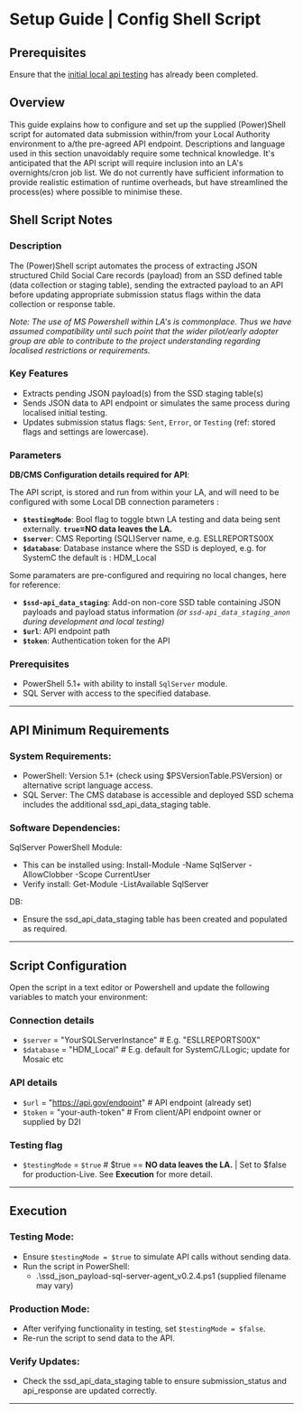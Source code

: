# Setup Guide | Config Shell Script 

## Prerequisites
Ensure that the [initial local api testing](test_api.md) has already been completed. 

## **Overview**

This guide explains how to configure and set up the supplied (Power)Shell script for automated data submission within/from your Local Authority environment to a/the pre-agreed API endpoint. Descriptions and language used in this section unavoidably require some technical knowledge. It's anticipated that the API script will require inclusion into an LA's overnights/cron job list. We do not currently have sufficient information to provide realistic estimation of runtime overheads, but have streamlined the process(es) where possible to minimise these.

## Shell Script Notes

### **Description**

The (Power)Shell script automates the process of extracting JSON structured Child Social Care records (payload) from an SSD defined table (data collection or staging table), sending the extracted payload to an API before updating appropriate submission status flags within the data collection or response table. 

_Note: The use of MS Powershell within LA's is commonplace. Thus we have assumed compatibility until such point that the wider pilot/early adopter group are able to contribute to the project understanding regarding localised restrictions or requirements._

### **Key Features**

- Extracts pending JSON payload(s) from the SSD staging table(s)
- Sends JSON data to API endpoint or simulates the same process during localised initial testing.
- Updates submission status flags: `Sent`, `Error`, or `Testing` (ref: stored flags and settings are lowercase).

### **Parameters**

**DB/CMS Configuration details required for API**:

 The API script, is stored and run from within your LA, and will need to be configured with some Local DB connection parameters :

- **`$testingMode`**: Bool flag to toggle btwn LA testing and data being sent externally. **`true`=NO data leaves the LA.** 
- **`$server`**: CMS Reporting (SQL)Server name, e.g. ESLLREPORTS00X
- **`$database`**: Database instance where the SSD is deployed, e.g. for SystemC the default is : HDM_Local

Some paramaters are pre-configured and requiring no local changes, here for reference:

- **`$ssd-api_data_staging`**: Add-on non-core SSD table containing JSON payloads and payload status information
  *(or `ssd-api_data_staging_anon` during development and local testing)*
- **`$url`**: API endpoint path
- **`$token`**: Authentication token for the API

### **Prerequisites**

- PowerShell 5.1+ with ability to install `SqlServer` module.
- SQL Server with access to the specified database.

--- 

## **API Minimum Requirements**

### **System Requirements:**

 - PowerShell: Version 5.1+ (check using $PSVersionTable.PSVersion) or alternative script language access.
 - SQL Server: The CMS database is accessible and deployed SSD schema includes the additional ssd_api_data_staging table.


### **Software Dependencies:**

SqlServer PowerShell Module:
 - This can be installed using: Install-Module -Name SqlServer -AllowClobber -Scope CurrentUser
 - Verify install:  Get-Module -ListAvailable SqlServer

DB: 
 - Ensure the ssd_api_data_staging table has been created and populated as required.

---


## **Script Configuration**
Open the script in a text editor or Powershell and update the following variables to match your environment:

### **Connection details**
 - `$server` = "YourSQLServerInstance"   # E.g. "ESLLREPORTS00X"
 - `$database` = "HDM_Local"             # E.g. default for SystemC/LLogic; update for Mosaic etc

### **API details**
 - `$url` = "https://api.gov/endpoint"   # API endpoint (already set)
 - `$token` = "your-auth-token"          # From client/API endpoint owner or supplied by D2I

### **Testing flag**
 - `$testingMode` = `$true`                # $true == **NO data leaves the LA.** | Set to $false for production-Live. See **Execution** for more detail. 

--- 


## **Execution**

### Testing Mode:

 - Ensure `$testingMode = $true` to simulate API calls without sending data.
 - Run the script in PowerShell:
   - .\ssd_json_payload-sql-server-agent_v0.2.4.ps1 (supplied filename may vary)

### Production Mode:

 - After verifying functionality in testing, set `$testingMode = $false`.
 - Re-run the script to send data to the API.
 
### Verify Updates:

 - Check the ssd_api_data_staging table to ensure submission_status and api_response are updated correctly.

---


